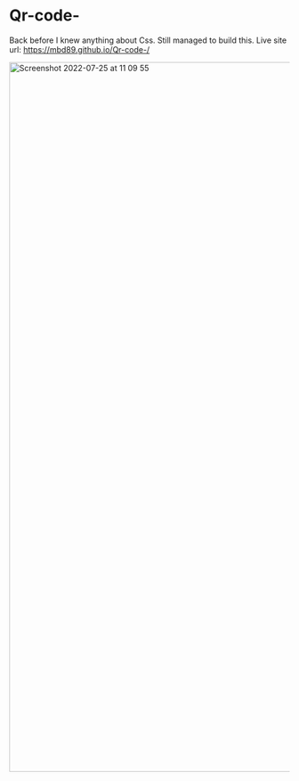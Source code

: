 # Qr-code-

Back before I knew anything about Css. 
Still managed to build this.
Live site url:  https://mbd89.github.io/Qr-code-/

<img width="1275" alt="Screenshot 2022-07-25 at 11 09 55" src="https://user-images.githubusercontent.com/87713231/180741373-1720d67a-aecb-474b-a190-6ca4dff858ca.png">


